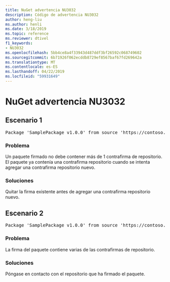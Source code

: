 ```yaml
---
title: NuGet advertencia NU3032
description: Código de advertencia NU3032
author: heng-liu
ms.author: henli
ms.date: 3/18/2019
ms.topic: reference
ms.reviewer: dtivel
f1_keywords:
- NU3032
ms.openlocfilehash: 5bb4ce8a4f33943d487ddf3bf26592c068749602
ms.sourcegitcommit: 6b71926f062ecddb8729ef8567baf67fd269642a
ms.translationtype: MT
ms.contentlocale: es-ES
ms.lasthandoff: 04/22/2019
ms.locfileid: "59931649"
---
```

# <a name="nuget-warning-nu3032"></a>NuGet advertencia NU3032

## <a name="scenario-1"></a>Escenario 1

<pre>Package 'SamplePackage v1.0.0' from source 'https://contoso.com/index.json': The package already contains a repository countersignature. Please remove the existing signature before adding a new repository countersignature.</pre>

### <a name="issue"></a>Problema

Un paquete firmado no debe contener más de 1 contrafirma de repositorio. El paquete ya contenía una contrafirma repositorio cuando se intenta agregar una contrafirma repositorio nuevo.


### <a name="solution"></a>Soluciones

Quitar la firma existente antes de agregar una contrafirma repositorio nuevo.



## <a name="scenario-2"></a>Escenario 2

<pre>Package 'SamplePackage v1.0.0' from source 'https://contoso.com/index.json': The package signature contains multiple repository countersignatures.</pre>

### <a name="issue"></a>Problema

La firma del paquete contiene varias de las contrafirmas de repositorio.


### <a name="solution"></a>Soluciones

Póngase en contacto con el repositorio que ha firmado el paquete.